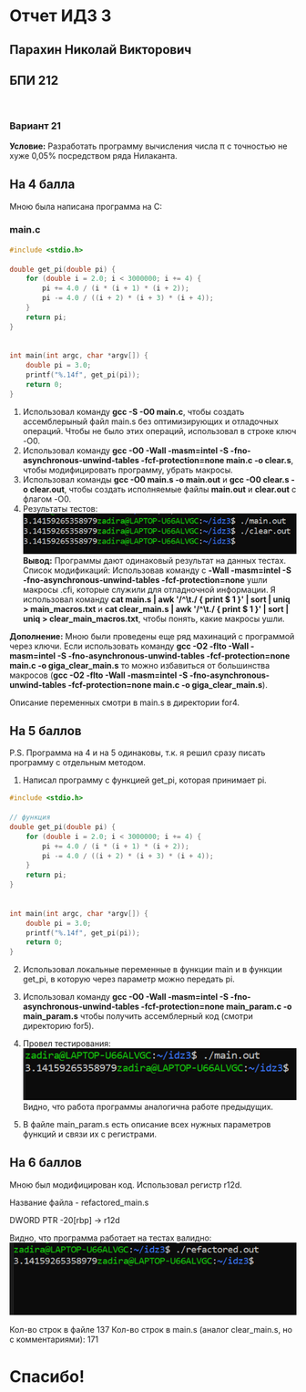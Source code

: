 # Отчет ИДЗ 3

## Парахин Николай Викторович

## БПИ 212

&nbsp;

### Вариант 21

__Условие:__
 Разработать программу вычисления числа π с точностью не хуже 0,05% посредством ряда Нилаканта.

## На 4 балла

Мною была написана программа на С:

### main.c

``` C
#include <stdio.h>

double get_pi(double pi) {
    for (double i = 2.0; i < 3000000; i += 4) {
        pi += 4.0 / (i * (i + 1) * (i + 2));
        pi -= 4.0 / ((i + 2) * (i + 3) * (i + 4));
    }
    return pi;
}


int main(int argc, char *argv[]) {
    double pi = 3.0;
    printf("%.14f", get_pi(pi));
    return 0;
}
```

1) Использовал команду __gcc -S -O0 main.c__, чтобы создать ассемблерыный файл main.s без оптимизирующих и отладочных операций.
Чтобы не было этих операций, использовал в строке ключ -O0.
2) Использовал команду __gcc -O0 -Wall -masm=intel -S -fno-asynchronous-unwind-tables -fcf-protection=none main.c -o clear.s__, чтобы модифицировать программу, убрать макросы.
3) Использовал команды __gcc -O0 main.s -o main.out__ и __gcc -O0 clear.s -o clear.out__, чтобы создать исполняемые файлы __main.out__ и __clear.out__ c флагом -O0.
4) Результаты тестов:
![Alt text](for4/test.png)
__Вывод:__ Программы дают одинаковый результат на данных тестах.
Список модификаций: Использовав команду с __-Wall -masm=intel -S -fno-asynchronous-unwind-tables -fcf-protection=none__ ушли макросы .cfi, которые служили для отладночной информации.
Я использовал команду __cat main.s | awk '/^\t./ { print \$ 1 }' | sort | uniq > main_macros.txt__ и __cat clear_main.s | awk '/^\t./ { print \$ 1 }' | sort | uniq > clear_main_macros.txt__, чтобы понять, какие макросы ушли.

__Дополнение:__
Мною были проведены еще ряд махинаций с программой через ключи.
Если использовать команду __gcc -O2 -flto -Wall -masm=intel -S -fno-asynchronous-unwind-tables -fcf-protection=none main.c -o giga_clear_main.s__ то можно избавиться от большинства макросов (__gcc -O2 -flto -Wall -masm=intel -S -fno-asynchronous-unwind-tables -fcf-protection=none main.c -o giga_clear_main.s__).

Описание переменных смотри в main.s в директории for4.

## На 5 баллов

P.S. Программа на 4 и на 5 одинаковы, т.к. я решил сразу писать программу с отдельным методом.

1) Написал программу с функцией get_pi, которая принимает pi.

```C
#include <stdio.h>

// функция
double get_pi(double pi) {
    for (double i = 2.0; i < 3000000; i += 4) {
        pi += 4.0 / (i * (i + 1) * (i + 2));
        pi -= 4.0 / ((i + 2) * (i + 3) * (i + 4));
    }
    return pi;
}


int main(int argc, char *argv[]) {
    double pi = 3.0;
    printf("%.14f", get_pi(pi));
    return 0;
}
```

2) Использовал локальные переменные в функции main и в функции get_pi, в которую через параметр можно передать pi.

3) Использовал команду __gcc -O0 -Wall -masm=intel -S -fno-asynchronous-unwind-tables -fcf-protection=none main_param.c -o main_param.s__ чтобы получить ассемблерный код (смотри директорию for5).

4) Провел тестирования:
![Alt text](for5/test.png)
Видно, что работа программы аналогична работе предыдущих.

5) В файле main_param.s есть описание всех нужных параметров функций и связи их с регистрами.

## На 6 баллов

Мною был модифицирован код. Использовал регистр r12d.

Название файла - refactored_main.s

DWORD PTR -20[rbp] -> r12d

Видно, что программа работает на тестах валидно:
![Alt text](for6/test.png)

Кол-во строк в файле 137
Кол-во строк в main.s (аналог clear_main.s, но с комментариями): 171

# Спасибо!
